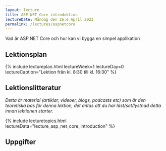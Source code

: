 ```yaml
---
layout: lecture
title: ASP.NET Core introduktion
lectureDate: Måndag den 26:e April 2021
permalink: /lectures/aspnetcore
---
```


Vad är ASP.NET Core och hur kan vi bygga en simpel applikation

## Lektionsplan

{% include lectureplan.html lectureWeek=1 lectureDay=0 lectureCaption="Lektion från kl. 8:30 till kl. 16:30" %}

## Lektionslitteratur
*Detta är material (artiklar, videoer, blogs, podcasts etc) som är den teoretiska bas för denna lektion, det antas att du har läst/set/lystnad detta innan lektionen starter.*

{% include lecturetopics.html lectureData="lecture_asp_net_core_introduction" %}

## Uppgifter
